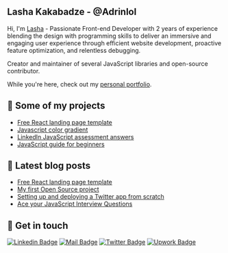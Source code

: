 
## Lasha Kakabadze - @Adrinlol

Hi, I'm [Lasha](https://www.adrinlol.com) - Passionate Front-end Developer with 2 years of experience blending the design with programming skills to deliver an immersive and engaging user experience through efficient website development, proactive feature optimization, and relentless debugging. 

Creator and maintainer of several JavaScript libraries and open-source contributor.

While you're here, check out my [personal portfolio](https://www.adrinlol.com).

## 🚀 Some of my projects

- [Free React landing page template](https://github.com/Adrinlol/landy-react-template)
- [Javascript color gradient](https://github.com/Adrinlol/javascript-color-gradient)
- [LinkedIn JavaScript assessment answers](https://github.com/Adrinlol/linkedin-javascript-assessment)
- [JavaScript guide for beginners](https://github.com/Adrinlol/javascript-guide)

## 📜 Latest blog posts

<!-- BLOG-POST-LIST:START -->
- [Free React landing page template](https://dev.to/adrinlol/free-react-landing-page-template-1f9h)
- [My first Open Source project](https://dev.to/adrinlol/my-first-open-source-project-4f2c)
- [Setting up and deploying a Twitter app from scratch](https://medium.com/swlh/setting-up-and-deploying-a-twitter-app-from-scratch-twitter-bot-article-8b6798d68a16)
- [Ace your JavaScript Interview Questions](https://medium.com/swlh/ace-your-javascript-interview-7a69694fe912)
<!-- BLOG-POST-LIST:END -->

## 🖖 Get in touch

[![Linkedin Badge](https://img.shields.io/badge/linkedin-%230077B5.svg?&style=for-the-badge&logo=linkedin&logoColor=white)](https://www.linkedin.com/in/lasha-kakabadze/)
[![Mail Badge](https://img.shields.io/badge/email-c14438?style=for-the-badge&logo=Gmail&logoColor=white&link=mailto:l.qqbadze@gmail.com)](mailto:l.qqbadze@gmail.com)
[![Twitter Badge](https://img.shields.io/badge/twitter-1DA1F2?style=for-the-badge&logo=twitter&logoColor=white)](https://twitter.com/Adrinlolx)
[![Upwork Badge](https://img.shields.io/badge/upwork-32cd32?style=for-the-badge&logo=upwork&logoColor=white)](https://www.upwork.com/freelancers/~01e9d53a899f106f0d)

